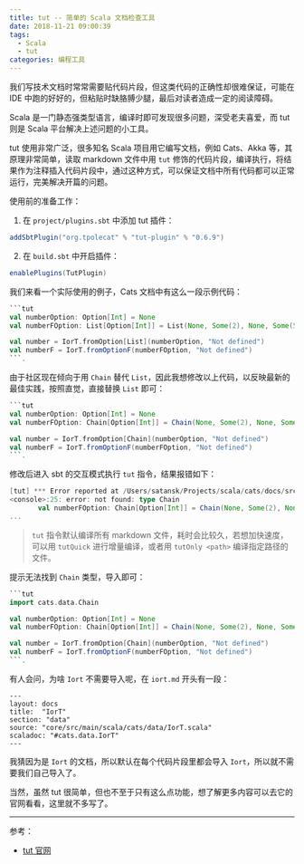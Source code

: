 ```yaml
---
title: tut -- 简单的 Scala 文档检查工具
date: 2018-11-21 09:00:39
tags:
  - Scala
  - tut
categories: 编程工具
---
```


我们写技术文档时常常需要贴代码片段，但这类代码的正确性却很难保证，可能在 IDE 中跑的好好的，但粘贴时缺胳膊少腿，最后对读者造成一定的阅读障碍。

Scala 是一门静态强类型语言，编译时即可发现很多问题，深受老夫喜爱，而 tut 则是 Scala 平台解决上述问题的小工具。

tut 使用非常广泛，很多知名 Scala 项目用它编写文档，例如 Cats、Akka 等，其原理非常简单，读取 markdown 文件中用 `tut` 修饰的代码片段，编译执行，将结果作为注释插入代码片段中，通过这种方式，可以保证文档中所有代码都可以正常运行，完美解决开篇的问题。

<!-- more -->

使用前的准备工作：

1. 在 `project/plugins.sbt` 中添加 tut 插件：

  ```Scala
  addSbtPlugin("org.tpolecat" % "tut-plugin" % "0.6.9")
  ```

2. 在 `build.sbt` 中开启插件：

  ```Scala
  enablePlugins(TutPlugin)
  ```

我们来看一个实际使用的例子，Cats 文档中有这么一段示例代码：

```Scala
```tut
val numberOption: Option[Int] = None
val numberFOption: List[Option[Int]] = List(None, Some(2), None, Some(5))

val number = IorT.fromOption[List](numberOption, "Not defined")
val numberF = IorT.fromOptionF(numberFOption, "Not defined")
```.
```

由于社区现在倾向于用 `Chain` 替代 `List`，因此我想修改以上代码，以反映最新的最佳实践，按照直觉，直接替换 `List` 即可：

```Scala
```tut
val numberOption: Option[Int] = None
val numberFOption: Chain[Option[Int]] = Chain(None, Some(2), None, Some(5))

val number = IorT.fromOption[Chain](numberOption, "Not defined")
val numberF = IorT.fromOptionF(numberFOption, "Not defined")
```.
```

修改后进入 sbt 的交互模式执行 `tut` 指令，结果报错如下：

```Scala
[tut] *** Error reported at /Users/satansk/Projects/scala/cats/docs/src/main/tut/datatypes/iort.md:230
<console>:25: error: not found: type Chain
       val numberFOption: Chain[Option[Int]] = Chain(None, Some(2), None, Some(5))
...
```

>`tut` 指令默认编译所有 markdown 文件，耗时会比较久，若想加快速度，可以用 `tutQuick` 进行增量编译，或者用 `tutOnly <path>` 编译指定路径的文件。

提示无法找到 `Chain` 类型，导入即可：

```Scala
```tut
import cats.data.Chain

val numberOption: Option[Int] = None
val numberFOption: Chain[Option[Int]] = Chain(None, Some(2), None, Some(5))

val number = IorT.fromOption[Chain](numberOption, "Not defined")
val numberF = IorT.fromOptionF(numberFOption, "Not defined")
```.
```

有人会问，为啥 `Iort` 不需要导入呢，在 `iort.md` 开头有一段：

```
---
layout: docs
title:  "IorT"
section: "data"
source: "core/src/main/scala/cats/data/IorT.scala"
scaladoc: "#cats.data.IorT"
---
```

我猜因为是 `Iort` 的文档，所以默认在每个代码片段里都会导入 `Iort`，所以就不需要我们自己导入了。

当然，虽然 tut 很简单，但也不至于只有这么点功能，想了解更多内容可以去它的官网看看，这里就不多写了。

---

参考：

* [tut 官网](http://tpolecat.github.io/tut/)
